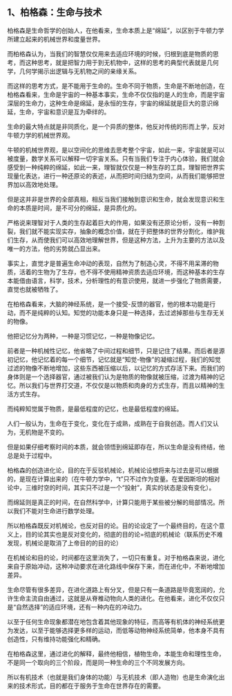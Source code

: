 <h2>1、柏格森：生命与技术</h2><p data-pid="uwFuIX4j">柏格森是生命哲学的创始人，在他看来，生命本质上是“绵延”，以区别于牛顿力学所建立起来的机械世界和度量世界。</p><p data-pid="akPqvb1i">而柏格森认为，当我们的智慧仅仅用来去适应环境的时候，归根到底是物质的思考，而这种思考，就是把智力用于到无机物中，这样的思考的典型代表就是几何学，几何学揭示出逻辑与无机物之间的亲缘关系。</p><p data-pid="minKmqho">而这样的思考方式，是不能用于生命的。生命不同于物质，生命是不断地创造，在柏格森看来，生命是宇宙的一种基本事实，生命不仅仅指的是人的生命，而是宇宙深层的生命力，这种生命是绵延，是永恒的生存，宇宙的绵延就是巨大的意识绵延，生命，宇宙和意识是互为牵绊的。</p><p data-pid="TJCZ3wPs">生命的最大特点就是非同质化，是一个异质的整体，他反对传统的形而上学，反对牛顿力学的机械世界观。</p><p data-pid="Xs3VRUvS">牛顿的机械世界观，是以空间化的思维去思考整个宇宙，如此一来，宇宙就是可以被度量，数学关系可以解释一切宇宙关系。只有当我们专注于内心体验，我们就会感受到一种纯粹的绵延，如此一来，理智就仅仅是一种生存的工具，理智把世界实现量化表达，进行一种还原论的表述，从而把时间归结为空间，从而我们能够把世界加以高效地处理。</p><p data-pid="zOb_hhM2">但是这并非是世界的全部真相，相反当我们接触到意识和生命，就会发现意识和生命的本质是时间，是不可分的绵延，是异质化的。</p><p data-pid="d0YyR2Nb">严格说来理智对于人类的生存起着巨大的作用，如果没有还原论分析，没有一种割裂，我们就不能实现实存，抽象的概念价值，就在于把整体的世界分割化，维护我们生存，从而使我们可以高效地理解世界，但是这种方法，上升为主要的方法以及唯一的方法，他的劣势就凸显出来。</p><p data-pid="YKfT8zV3">事实上，直觉才是普遍生命冲动的表现，自然为了制造心灵，不得不用呆滞的物质，活着的生物为了生存，也不得不使用精神资质去适应环境，而这种基本的生存本能借由语言，科学，技术，分析理性的有意识使用，就进一步强化了物质需要，直觉也就被牺牲了。</p><p data-pid="gxREXpT5">在柏格森看来，大脑的神经系统，是一个接受-反馈的器官，他的根本功能是行动，而不是纯粹的认知。知觉的功能本身只是一种选择，去过滤掉那些与生存无关的物像。</p><p data-pid="FVqvpjUp">他把记忆分为两种，一种是习惯记忆，一种是物像记忆。</p><p data-pid="h0I_QQrK">前者是一种机械性记忆，他省略了中间过程和细节，只是记住了结果。而后者是源初记忆，他记忆着的每一个细节，记忆就是“知觉-物像”的凝缩过程，我们的知觉过滤的物像不断地增加，这些东西被压缩以后，以记忆的方式存活下来。而我们的身体则是一个选择器官，通过被我们认为是物质的物像就被压缩，过渡为精神的记忆。所以我们与世界打交道，不仅仅是以物质和肉身的方式生存，而且以精神的生活方式生存。</p><p data-pid="zbCWtED-">而纯粹知觉属于物质，是最低程度的记忆，也是最低程度的绵延。</p><p data-pid="LGnZ6LTm">人们一般认为，生命在于变化，变化在于成熟，成熟在于自我创造。而人们又认为，无机物是不变的。</p><p data-pid="PSNF5xxb">但是如果仔细考察时间的本质，就会领悟到绵延即存在，所以生命是没有终结，他总是处于过程中。</p><p data-pid="TdiDDFIv">柏格森的创造进化论，目的在于反驳机械论，机械论设想将来与过去是可以根据的，是现在计算出来的（在牛顿力学中，“t”只不过作为变量。在爱因斯坦的相对论中，三维时空的时间，其实只不过是一个“投射”，真实的状态是没有变化）。</p><p data-pid="wzeIvB8c">而绵延则是真正的时间，在自然科学中，计算只能用于某些被分解的局部情况。所以我们不能对生命进行数学处理。</p><p data-pid="Ky9qpBgm">所以柏格森既反对机械论，也反对目的论。目的论设定了一个最终目的，在这个意义上，目的论其实也是反对变化的，彻底的目的论=彻底的机械论（联系历史不难发现，机械论是取消了上帝目的的目的论）</p><p data-pid="2ngY7vqj">在机械论和目的论，时间都在这里消失了，一切只有重复。对于柏格森来说，进化来自于原始冲动，这种冲动要求在进化路线中保存下来，而在进化中，不断地增加差异。</p><p data-pid="8u6ifZhQ">生命尽管有很多差异，在进化道路上有分叉，但是只有一条道路是毕竟宽阔的，允许生命主流自由通过，这就是从脊椎动物向人类的进化。在他看来，进化不仅仅只是“自然选择”的适应环境，还有一种内在的冲动力。</p><p data-pid="CzsHRvXP">以至于任何生命现象都潜在地包含着其他现象的特征，而高等有机体的神经系统更为发达，以至于能够选择更多样的运动，而低等动物神经系统简单，他本身不具有创造性，只有维持功能强化和精确。</p><p data-pid="B2XdVft9">在柏格森这里，通过进化的解释，最终他相信，植物生命，本能生命和理性生命，不是同一个取向的三个阶段，而是同一种生命的三个不同发展方向。</p><p data-pid="fVdVFIWj">所以有机技术（也就是我们身体的功能）与无机技术（即人造物）也是生命演化出来的技术形式，目的都在于服务于生命在世界存在的需要。</p><p></p>